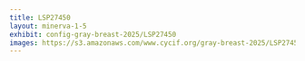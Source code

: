 ```yaml
---
title: LSP27450
layout: minerva-1-5
exhibit: config-gray-breast-2025/LSP27450
images: https://s3.amazonaws.com/www.cycif.org/gray-breast-2025/LSP27450
---
```


